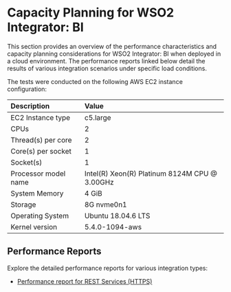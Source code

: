 # Capacity Planning for WSO2 Integrator: BI  
This section provides an overview of the performance characteristics and capacity planning considerations for WSO2 Integrator: BI when deployed in a cloud environment. The performance reports linked below detail the results of various integration scenarios under specific load conditions.
  
The tests were conducted on the following AWS EC2 instance configuration:

| Description | Value |
| :---- | :---- |
| EC2 Instance type | c5.large |
| CPUs | 2 |
| Thread(s) per core | 2 |
| Core(s) per socket | 1 |
| Socket(s) | 1 |
| Processor model name | Intel(R) Xeon(R) Platinum 8124M CPU @ 3.00GHz |
| System Memory | 4 GiB |
| Storage | 8G nvme0n1 |
| Operating System | Ubuntu 18.04.6 LTS |
| Kernel version | 5.4.0-1094-aws |

## Performance Reports

Explore the detailed performance reports for various integration types:

* [Performance report for REST Services (HTTPS)](/deploy/capacity-planning/performance-report-for-rest-services)  


